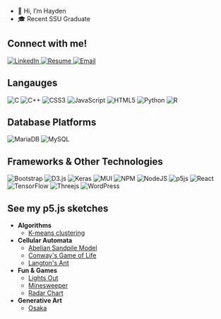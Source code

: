 - 👋 Hi, I’m Hayden
- 🎓 Recent SSU Graduate 

## Connect with me!

<div>
  <a href="https://www.linkedin.com/in/jhhend/">
    <img src="https://img.shields.io/badge/linkedin-%230077B5.svg?style=for-the-badge&logo=linkedin&logoColor=white" alt="LinkedIn"/>
  </a>
  <a href="https://jhhend.github.io/resume">
    <img src="https://custom-icon-badges.demolab.com/badge/-Resume-%230077B5?style=for-the-badge&logoColor=white&logo=repo" alt="Resume"/>
  </a>
  <a href="mailto:jhayhend@gmail.com">
    <img src="https://custom-icon-badges.demolab.com/badge/-Email-%230077B5?style=for-the-badge&logoColor=white&logo=mail" alt="Email"/>
  </a>
</div>

## Langauges 

![C](https://img.shields.io/badge/c-%2300599C.svg?style=for-the-badge&logo=c&logoColor=white)
![C++](https://img.shields.io/badge/c++-%2300599C.svg?style=for-the-badge&logo=c%2B%2B&logoColor=white)
![CSS3](https://img.shields.io/badge/css3-%231572B6.svg?style=for-the-badge&logo=css3&logoColor=white)
![JavaScript](https://img.shields.io/badge/javascript-%23323330.svg?style=for-the-badge&logo=javascript&logoColor=%23F7DF1E)
![HTML5](https://img.shields.io/badge/html5-%23E34F26.svg?style=for-the-badge&logo=html5&logoColor=white)
![Python](https://img.shields.io/badge/python-3670A0?style=for-the-badge&logo=python&logoColor=ffdd54)
![R](https://img.shields.io/badge/r-%23276DC3.svg?style=for-the-badge&logo=r&logoColor=white)

## Database Platforms

![MariaDB](https://img.shields.io/badge/MariaDB-003545?style=for-the-badge&logo=mariadb&logoColor=white)
![MySQL](https://img.shields.io/badge/mysql-%2300f.svg?style=for-the-badge&logo=mysql&logoColor=white)

## Frameworks & Other Technologies

![Bootstrap](https://img.shields.io/badge/bootstrap-%238511FA.svg?style=for-the-badge&logo=bootstrap&logoColor=white)
![D3.js](https://img.shields.io/badge/D3.js-%23f9a03c.svg?style=for-the-badge&logo=D3.js&logoColor=white) 
![Keras](https://img.shields.io/badge/Keras-%23D00000.svg?style=for-the-badge&logo=Keras&logoColor=white)
![MUI](https://img.shields.io/badge/MUI-%230081CB.svg?style=for-the-badge&logo=mui&logoColor=white)
![NPM](https://img.shields.io/badge/NPM-%23CB3837.svg?style=for-the-badge&logo=npm&logoColor=white)
![NodeJS](https://img.shields.io/badge/node.js-6DA55F?style=for-the-badge&logo=node.js&logoColor=white)
![p5js](https://img.shields.io/badge/p5.js-ED225D?style=for-the-badge&logo=p5.js&logoColor=FFFFFF)
![React](https://img.shields.io/badge/react-%2320232a.svg?style=for-the-badge&logo=react&logoColor=%2361DAFB)
![TensorFlow](https://img.shields.io/badge/TensorFlow-%23FF6F00.svg?style=for-the-badge&logo=TensorFlow&logoColor=white)
![Threejs](https://img.shields.io/badge/threejs-black?style=for-the-badge&logo=three.js&logoColor=white)
![WordPress](https://img.shields.io/badge/WordPress-%23117AC9.svg?style=for-the-badge&logo=WordPress&logoColor=white)



## See my p5.js sketches

<ul>
  <li> <b> Algorithms </b>
    <ul>
      <li> <a href="https://jhhend.github.io/p5js-kmeans"> K-means clustering </a> </li>
    </ul>
  </li>
  
  <li> <b> Cellular Automata </b>
    <ul>
      <li> <a href="https://jhhend.github.io/p5js-abelian-sandpile"> Abelian Sandpile Model </a> </li>
      <li> <a href="https://jhhend.github.io/p5js-game-of-life"> Conway's Game of Life </a> </li>
      <li> <a href=https://jhhend.github.io/p5js-langtons-ant> Langton's Ant </a> </li>
    </ul>
  </li>
  
  <li> <b> Fun & Games </b>
    <ul>
      <li> <a href="https://jhhend.github.io/p5js-lights-out/"> Lights Out </a> </li>
      <li> <a href="https://jhhend.github.io/p5js-minesweeper/"> Minesweeper </a> </li>
      <li> <a href="https://jhhend.github.io/p5js-radar-chart"> Radar Chart </a> </li>  
    </ul>
  </li>
  
  <li> <b> Generative Art </b>
    <ul>
      <li> <a href="https://jhhend.github.io/p5js-osaka"> Osaka </a> </li>
    </ul>
  </li>
  

</ul>

<!---
jhhend/jhhend is a ✨ special ✨ repository because its `README.md` (this file) appears on your GitHub profile.
You can click the Preview link to take a look at your changes.
- 👀 I’m interested in ...
- 🌱 I’m currently learning ...
- 💞️ I’m looking to collaborate on ...
- 📫 How to reach me ...
--->
